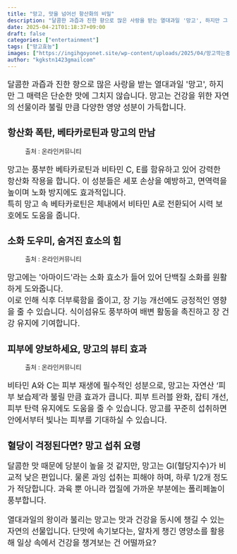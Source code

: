 ```yaml
---
title: "망고, 맛을 넘어선 항산화의 비밀"
description: "달콤한 과즙과 진한 향으로 많은 사랑을 받는 열대과일 '망고', 하지만 그 매력은 단순한 맛에 그치지 않습니다. 망고는 건강을 위한 자연의 선물이라 불릴 만큼 다양한 영양 성분이 가득합니다."
date: 2025-04-21T01:18:37+09:00
draft: false
categories: ["entertainment"]
tags: ["망고효능"]
images: ["https://ingihgoyonet.site/wp-content/uploads/2025/04/망고깍는중-1024x683.png", "https://ingihgoyonet.site/wp-content/uploads/2025/04/망고사진-1024x683.png", "https://ingihgoyonet.site/wp-content/uploads/2025/04/망고먹는법-1024x683.png"]
author: "kgkstn1423gmailcom"
---
```


<p style="font-size:18px">달콤한 과즙과 진한 향으로 많은 사랑을 받는 열대과일 '망고', 하지만 그 매력은 단순한 맛에 그치지 않습니다. 망고는 건강을 위한 자연의 선물이라 불릴 만큼 다양한 영양 성분이 가득합니다.</p> <h2 >항산화 폭탄, 베타카로틴과 망고의 만남</h2> <figure ><img src="https://ingihgoyonet.site/wp-content/uploads/2025/04/망고깍는중-1024x683.png" alt="" style="aspect-ratio:16/9;object-fit:cover"/><figcaption >출처 : 온라인커뮤니티</figcaption></figure> <p style="font-size:18px">망고는 풍부한 베타카로틴과 비타민 C, E를 함유하고 있어 강력한 항산화 작용을 합니다. 이 성분들은 세포 손상을 예방하고, 면역력을 높이며 노화 방지에도 효과적입니다.<br>특히 망고 속 베타카로틴은 체내에서 비타민 A로 전환되어 시력 보호에도 도움을 줍니다.</p> <h2 >소화 도우미, 숨겨진 효소의 힘</h2> <figure ><img src="https://ingihgoyonet.site/wp-content/uploads/2025/04/망고사진-1024x683.png" alt="" style="aspect-ratio:16/9;object-fit:cover"/><figcaption >출처 : 온라인커뮤니티</figcaption></figure> <p style="font-size:18px">망고에는 '아마이드'라는 소화 효소가 들어 있어 단백질 소화를 원활하게 도와줍니다.<br>이로 인해 식후 더부룩함을 줄이고, 장 기능 개선에도 긍정적인 영향을 줄 수 있습니다. 식이섬유도 풍부하여 배변 활동을 촉진하고 장 건강 유지에 기여합니다.</p> <h2 >피부에 양보하세요, 망고의 뷰티 효과</h2> <figure ><img src="https://ingihgoyonet.site/wp-content/uploads/2025/04/망고먹는법-1024x683.png" alt="" style="aspect-ratio:16/9;object-fit:cover"/><figcaption >출처 : 온라인커뮤니티</figcaption></figure> <p style="font-size:18px">비타민 A와 C는 피부 재생에 필수적인 성분으로, 망고는 자연산 ‘피부 보습제’라 불릴 만큼 효과가 큽니다. 피부 트러블 완화, 잡티 개선, 피부 탄력 유지에도 도움을 줄 수 있습니다. 망고를 꾸준히 섭취하면 안에서부터 빛나는 피부를 기대하실 수 있습니다.</p> <h2 >혈당이 걱정된다면? 망고 섭취 요령</h2> <p style="font-size:18px">달콤한 맛 때문에 당분이 높을 것 같지만, 망고는 GI(혈당지수)가 비교적 낮은 편입니다. 물론 과잉 섭취는 피해야 하며, 하루 1/2개 정도가 적당합니다. 과육 뿐 아니라 껍질에 가까운 부분에는 폴리페놀이 풍부합니다.</p> <p style="font-size:18px">열대과일의 왕이라 불리는 망고는 맛과 건강을 동시에 챙길 수 있는 자연의 선물입니다. 단맛에 속기보다는, 알차게 챙긴 영양소를 활용해 일상 속에서 건강을 챙겨보는 건 어떨까요?</p>